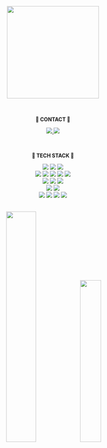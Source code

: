 <div align="center">
    <img src="https://github.com/hayuri90/hayuri90/assets/121767145/25e7b73d-c996-4795-bfd2-1d14b5479a62" height="250">
</div>
<br/><br/>
<div align="center">
    <div>
        <p><b>💛 CONTACT 💛</b></p>
        <a href="https://github.com/hayuri90">
            <img src="https://hits.seeyoufarm.com/api/count/incr/badge.svg?url=https%3A%2F%2Fgithub.com%2Fhayuri90&count_bg=%23000000&title_bg=%23000000&icon=github.svg&icon_color=%23E7E7E7&title=GitHub&edge_flat=false)"/>
        </a>
        <a href="mailto:hayuri90@gmail.com">
            <img src="https://img.shields.io/badge/Gmail-d14836?style=flat-square&logo=Gmail&logoColor=white&link=mailto:hayuri90@gmail.com" style="height : auto;"/>
        </a>
    </div>
    <br/><br/>
    <div>
        <p><b>💛 TECH STACK 💛</b></p>
        <img src="https://img.shields.io/badge/Spring-6DB33F?style=flat-square&logo=Spring&logoColor=white"/>
        <img src="https://img.shields.io/badge/springboot-6DB33F?style=flat-square&logo=Spring&logoColor=white"/>
        <img src="https://img.shields.io/badge/Bootstrap-7952B3?style=flat-square&logo=Bootstrap&logoColor=white"/>
        <br/>
        <img src="https://img.shields.io/badge/Java-007396?style=flat-square&logo=Conda-Forge&logoColor=white"/>
        <img src="https://img.shields.io/badge/JavaScript-F7DF1E?style=flat-square&logo=JavaScript&logoColor=white"/>
        <img src="https://img.shields.io/badge/jQuery-0769AD?style=flat-square&logo=jQuery&logoColor=white"/>
        <img src="https://img.shields.io/badge/HTML5-E34F26?style=flat-square&logo=HTML5&logoColor=white"/>
        <img src="https://img.shields.io/badge/CSS3-1572B6?style=flat-square&logo=CSS3&logoColor=white"/>
        <br/>
        <img src="https://img.shields.io/badge/Mybatis-000000?style=flat-square&logo=Fluentd&logoColor=white"/>
        <img src="https://img.shields.io/badge/Oracle-F80000?style=flat-square&logo=Oracle&logoColor=white"/>
        <img src="https://img.shields.io/badge/mysql-4479A1?style=flat-square&logo=Fluentd&logoColor=white"/>
        <br/>
        <img src="https://img.shields.io/badge/Eclipse%20IDE-2C2255?style=flat-square&logo=EclipseIDE&logoColor=white"/>
        <img src="https://img.shields.io/badge/Visual Studio Code-007ACC?style=flat-square&logo=Visual Studio Code&logoColor=white"/>
        <br/>
        <img src="https://img.shields.io/badge/Tomcat-F8DC75?style=flat-square&logo=ApacheTomcat&logoColor=white" />
        <img src="https://img.shields.io/badge/Git-F05032?style=flat-square&logo=git&logoColor=white"/>
        <img src="https://img.shields.io/badge/GitHub-181717?style=flat-square&logo=GitHub&logoColor=white"/>
        <img src="https://img.shields.io/badge/Notion-333317?style=flat-square&logo=Notion&logoColor=white"/>        <br/>
        <br/><br/>
        <img src="https://github-readme-stats.vercel.app/api?username=hayuri90&hide=stars,contribs&count_private=true&show_icons=true" width="40%">
        <img src="https://github-readme-stats.vercel.app/api/top-langs/?username=hayuri90&layout=compact" width="33.5%">
        <br/><br/>
    </div>
</div>